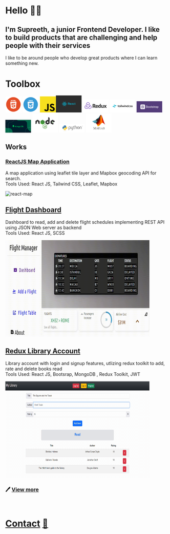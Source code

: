 # Hello 👋🏻
## I'm Supreeth, a junior **Frontend Developer**. I like to build products that are challenging and help people with their services

I like to be around people who develop great products where I can learn something new.


# Toolbox


<img src="img/html.webp" width=50 height=50> <img src="img/css.webp" width=50 height=50> <img src="img/js.png" width=50 height=50><img src="img/react.png" width=80> <img src="img/redux.png" width=80> <img src="img/tailwindcss.jpg" width=80> <img src="img/bootstrap.jpg" width=80> <img src="img/mongodb.png" width=80> <img src="img/node.png" width=80> <img src="img/python.png" width=80> <img src="img/matlab.jfif" width=80>

## Works

### [ReactJS Map Application](https://github.com/trial-pyth/Map-App-React)

A map application using leaflet tile layer and Mapbox geocoding API for search. <br/>
Tools Used: React JS, Tailwind CSS, Leaflet, Mapbox

<img src="https://raw.githubusercontent.com/trial-pyth/Travel-App-React/master/img/info-card.PNG" alt="react-map" height=300 width=450 />

## [Flight Dashboard](https://github.com/trial-pyth/Flight-Manager-Dashboard)

Dashboard to read, add and delete flight schedules implementing REST API using JSON Web server as backend <br/>
Tools Used: React JS, SCSS


<img src="https://raw.githubusercontent.com/trial-pyth/Flight-Manager-Dashboard/master/img/widget.gif" alt="react-map" height=300 width=450 />


## [Redux Library Account](https://github.com/trial-pyth/Redux-Library-Account-JWT)

Library account with login and signup features, utlizing redux toolkit to add, rate and delete books read <br/>
Tools Used: React JS, Bootsrap, MongoDB , Redux Toolkit, JWT

<img src="https://raw.githubusercontent.com/trial-pyth/Redux-Library-Account-JWT/master/img/add-delete.gif" alt="react-map" height=300 width=450 />

### 🖊️ [View more](https://github.com/trial-pyth?tab=repositories)


<br/>

# [Contact](https://notionforms.io/forms/contact-137) [💬](https://notionforms.io/forms/contact-137)


